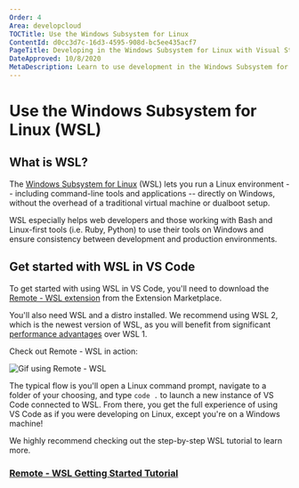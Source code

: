 ```yaml
---
Order: 4
Area: developcloud
TOCTitle: Use the Windows Subsystem for Linux
ContentId: d0cc3d7c-16d3-4595-908d-bc5ee435acf7
PageTitle: Developing in the Windows Subsystem for Linux with Visual Studio Code
DateApproved: 10/8/2020
MetaDescription: Learn to use development in the Windows Subsystem for Linux (WSL) with Visual Studio Code
---
```

# Use the Windows Subsystem for Linux (WSL)

## What is WSL?
The [Windows Subsystem for Linux](https://docs.microsoft.com/en-us/windows/wsl/about) (WSL) lets you run a Linux environment -- including command-line tools and applications -- directly on Windows, without the overhead of a traditional virtual machine or dualboot setup.

WSL especially helps web developers and those working with Bash and Linux-first tools (i.e. Ruby, Python) to use their tools on Windows and ensure consistency between development and production environments.

## Get started with WSL in VS Code

To get started with using WSL in VS Code, you'll need to download the [Remote - WSL extension](https://marketplace.visualstudio.com/items?itemName=ms-vscode-remote.remote-wsl) from the Extension Marketplace.

You'll also need WSL and a distro installed. We recommend using WSL 2, which is the newest version of WSL, as you will benefit from significant [performance advantages](https://docs.microsoft.com/en-us/windows/wsl/compare-versions) over WSL 1.

Check out Remote - WSL in action:

<img src="https://github.com/microsoft/vscode-remote-release/blob/master/docs/images/remote-wsl-open-code.gif?raw=true" alt="Gif using Remote - WSL" aria-hidden="true" class="thumb"/>

The typical flow is you'll open a Linux command prompt, navigate to a folder of your choosing, and type `code .` to launch a new instance of VS Code connected to WSL. From there, you get the full experience of using VS Code as if you were developing on Linux, except you're on a Windows machine!

We highly recommend checking out the step-by-step WSL tutorial to learn more.

### [Remote - WSL Getting Started Tutorial](https://code.visualstudio.com/docs/remote/wsl-tutorial)